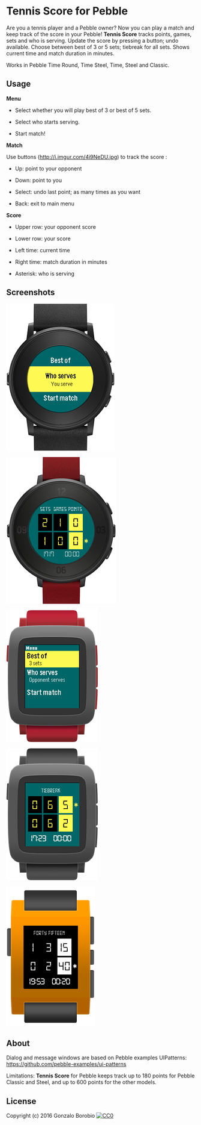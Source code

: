Tennis Score for Pebble
==================
Are you a tennis player and a Pebble owner? Now you can play a match and keep track of the score in your Pebble! **Tennis Score** tracks points, games, sets and who is serving. Update the score by pressing a button; undo available. Choose between best of 3 or 5 sets; tiebreak for all sets. Shows current time and match duration in minutes.

Works in Pebble Time Round, Time Steel, Time, Steel and Classic.

## Usage
**Menu**

- Select whether you will play best of 3 or best of 5 sets.

- Select who starts serving.

- Start match!

**Match**

Use buttons (http://i.imgur.com/4i9NeDU.jpg) to track the score :

- Up: point to your opponent

- Down: point to you

- Select: undo last point; as many times as you want

- Back: exit to main menu

**Score**

- Upper row: your opponent score

- Lower row: your score

- Left time: current time

- Right time: match duration in minutes

- Asterisk: who is serving

## Screenshots

![](screenshots/pebble-time-round-black-menu.png)

![](screenshots/pebble-time-round-red-score.png)

![](screenshots/pebble-time-red-menu.png)

![](screenshots/pebble-time-black_score.png)

![](screenshots/pebble-orange-score.png)

## About

Dialog and message windows are based on Pebble examples UIPatterns: https://github.com/pebble-examples/ui-patterns

Limitations: **Tennis Score** for Pebble keeps track up to 180 points for Pebble Classic and Steel, and up to 600 points for the other models.

## License

Copyright (c) 2016 Gonzalo Borobio
[![CC0](https://licensebuttons.net/l/by-sa/3.0/88x31.png)](https://creativecommons.org/licenses/by-sa/4.0/)
